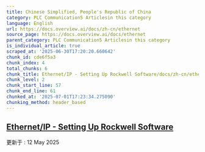 ```yaml
---
title: Chinese Simplified, People's Republic of China
category: PLC Communication5 Articlesin this category
language: English
url: https://docs.overview.ai/docs/zh-cn/ethernet
source_page: https://docs.overview.ai/docs/ethernet
parent_category: PLC Communication5 Articlesin this category
is_individual_article: true
scraped_at: '2025-06-30T17:20:20.660642'
chunk_id: cde6f5a3
chunk_index: 4
total_chunks: 6
chunk_title: Ethernet/IP - Setting Up Rockwell Software/docs/zh-cn/ethernetip-setting-up-rockwell-software
chunk_level: 2
chunk_start_line: 57
chunk_end_line: 61
chunked_at: '2025-07-01T17:23:34.275090'
chunking_method: header_based
---
```


## [Ethernet/IP - Setting Up Rockwell Software](/docs/zh-cn/ethernetip-setting-up-rockwell-software)

更新于 : 12 May 2025

